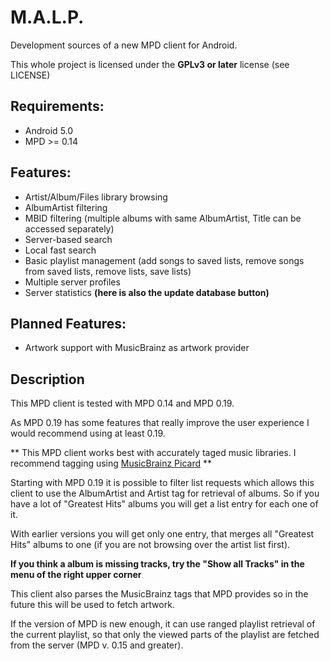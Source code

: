 # M.A.L.P. #

Development sources of a new MPD client for Android.

This whole project is licensed under the  **GPLv3 or later** license (see LICENSE)

## Requirements: ##
 - Android 5.0
 - MPD >= 0.14
 
## Features: ##
 - Artist/Album/Files library browsing
 - AlbumArtist filtering
 - MBID filtering (multiple albums with same AlbumArtist, Title can be accessed separately) 
 - Server-based search
 - Local fast search
 - Basic playlist management (add songs to saved lists, remove songs from saved lists, remove lists, save lists)
 - Multiple server profiles
 - Server statistics **(here is also the update database button)**
 
## Planned Features: ##
 - Artwork support with MusicBrainz as artwork provider

## Description ##

This MPD client is tested with MPD 0.14 and MPD 0.19.

As MPD 0.19 has some features that really improve the user experience I would recommend using at least 0.19.

** This MPD client works best with accurately taged music libraries. I recommend tagging using [MusicBrainz Picard](https://picard.musicbrainz.org/) ** 

Starting with MPD 0.19 it is possible to filter list requests which allows this client to 
use the AlbumArtist and Artist tag for retrieval of albums. So if you have a lot of "Greatest Hits" albums you will get a list entry for each one of it. 

With earlier versions you will get only one entry, that merges all "Greatest Hits" albums to one (if you are not browsing over the artist list first).

**If you think a album is missing tracks, try the "Show all Tracks" in the menu of the right upper corner**

This client also parses the MusicBrainz tags that MPD provides so in the future this will be used to fetch artwork.

If the version of MPD is new enough, it can use ranged playlist retrieval of the current playlist, so that only the viewed
parts of the playlist are fetched from the server (MPD v. 0.15 and greater).
 
